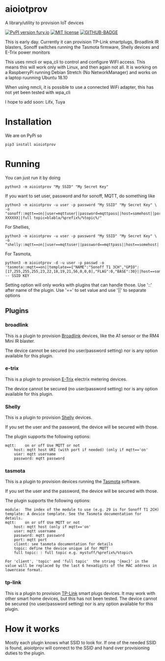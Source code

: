 # aioiotprov

A library/utility to provision IoT devices

[![PyPI version fury.io](https://badge.fury.io/py/aioiotprov.svg)](https://pypi.python.org/pypi/aioiotprov)
[![MIT license](https://img.shields.io/badge/License-MIT-blue.svg)](https://lbesson.mit-licen)
[![GITHUB-BADGE](https://github.com/frawau/aioiotprov/workflows/black/badge.svg)](https://github.com/psf/black)

This is early day.  Currently it can provision TP-Link smartplugs, Broadlink IR blasters,  Sonoff switches running
the Tasmota firmware, Shelly devices and E-Trix power monitors

This uses nmcli or wpa_cli to control and configure WIFI access. This means this will work only with
Linux, and then again not all. It is working on a RaspberryPi running Debian Stretch (No NetworkManager) and works on a laptop ruunning Ubuntu 18.10

When using nmcli, it is possible to use a connected WiFi adapter, this has not yet been tested with wpa_cli

I hope to add soon: Lifx, Tuya

# Installation

We are on PyPi so

    pip3 install aioiotprov


# Running

You can just run it by doing

    python3 -m aioiotprov "My SSID" "My Secret Key"

If you want to set user, password and for sonoff, MQTT, do something like

    python3 -m aioiotprov -u user -p password "My SSID" "My Secret Key" \
    -o "sonoff::mqtt==on||user=mqttuser||password=mqttpass||host=somehost||port=1883||client=DVES_XXXXXX||topic=sonoff-XXXXXX||full topic=blabla/%prefix%/%topic%/"

For Shellies,

    python3 -m aioiotprov -u user -p password "My SSID" "My Secret Key" \
    -o "shelly::mqtt==on||user==mqttuser||password==mqttpass||host==somehost||port==1883"

For Tasmota,

    python3 -m aioiotprov -d -u user -p passwd -o 'tasmota::mqtt==on||template=={"NAME":"Sonoff T1 3CH","GPIO":[17,255,255,255,23,22,18,19,21,56,0,0,0],"FLAG":0,"BASE":30}||host==somehost||user==mqttuser||password==mqttpasswd'
    -- SSID KEY


Setting option will only works with plugins that can handle those. Use '::' after name of the plugin. Use '==' to set value
and use '||' to separate options

## Plugins

### broadlink

This is a plugin to provision [Broadlink](http://www.ibroadlink.com/) devices, like the A1 sensor or the RM4 Mini IR blaster.

The device cannot be secured (no user/password setting) nor is any option available for this plugin.

### e-trix

This is a plugin to provision [E-Trix](https://creativepowerthai.com/intro/) electrix metering devices.

The device cannot be secured (no user/password setting) nor is any option available for this plugin.

### Shelly

This is a plugin to provision [Shelly](https://shelly.cloud/) devices.

If you set the user and the password, the device will be secured with those.

The plugin supports the following options:

    mqtt:    on or off Use MQTT or not
        host: mqtt host URI (with port if needed) (only if mqtt=='on'
        user: mqtt username
        password: mqtt password


### tasmota

This is a plugin to provision devices running the [Tasmota](https://tasmota.github.io/docs/) software.

If you set the user and the password, the device will be secured with those.

The plugin supports the following options:

    module:  The index of the module to use (e.g. 29 is for Sonoff T1 2CH)
    template: A device template. See the Tasmota documentation for details.
    mqtt:    on or off Use MQTT or not
        host: mqtt host (only if mqtt=='on'
        user: mqtt username
        password: mqtt password
        port: mqtt port
        client: see tasmota documentation for details
        topic: define the device unique id for MQTT
        full topic: : full topic e.g. mystuff/%prefix%/%topic%

    For 'client', 'topic' and 'full topic'  the string '{mac}' in the value will be replaced by the last 6 hexadigits of the MAC address in lowercase format.

### tp-link

This is a plugin to provision [TP-Link](https://www.kasasmart.com/us/products/smart-plugs) smart plugs devices. It may work with other smart home devices, but this has not been tested.
The device cannot be secured (no user/password setting) nor is any option available for this plugin.

# How it works

Mostly each plugin knows what SSID to look for. If one of the needed SSID is found, aioiotprov will connect
to the SSID and hand over provisioning duties to the plugin.
